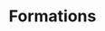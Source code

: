 ---
title: "Formations"
description: "Mes formation gratuites et complètes pour débuter dans la création."
image: cover.png
weight: 3
---